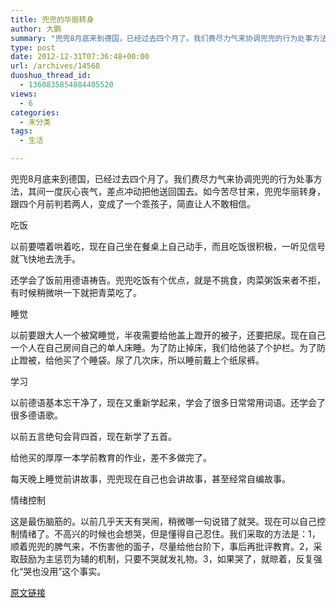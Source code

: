 ```yaml
---
title: 兜兜的华丽转身
author: 大鹏
summary: "兜兜8月底来到德国，已经过去四个月了。我们费尽力气来协调兜兜的行为处事方法，其间一度灰心丧气，差点冲动把他送回国去。如今苦尽甘来，兜兜华丽转身，跟四个月前判若两人，变成了一个乖孩子，简直让人不敢相信。"
type: post
date: 2012-12-31T07:36:48+00:00
url: /archives/14568
duoshuo_thread_id:
  - 1360835854884405520
views:
  - 6
categories:
  - 未分类
tags:
  - 生活

---
```

兜兜8月底来到德国，已经过去四个月了。我们费尽力气来协调兜兜的行为处事方法，其间一度灰心丧气，差点冲动把他送回国去。如今苦尽甘来，兜兜华丽转身，跟四个月前判若两人，变成了一个乖孩子，简直让人不敢相信。

吃饭
  
以前要喂着哄着吃，现在自己坐在餐桌上自己动手，而且吃饭很积极，一听见信号就飞快地去洗手。

还学会了饭前用德语祷告。兜兜吃饭有个优点，就是不挑食，肉菜粥饭来者不拒，有时候稍微哄一下就把青菜吃了。

睡觉

以前要跟大人一个被窝睡觉，半夜需要给他盖上蹬开的被子，还要把尿。现在自己一个人在自己房间自己的单人床睡。为了防止掉床，我们给他装了个护栏。为了防止蹬被，给他买了个睡袋。尿了几次床，所以睡前戴上个纸尿裤。

学习

以前德语基本忘干净了，现在又重新学起来，学会了很多日常常用词语。还学会了很多德语歌。

以前五言绝句会背四首，现在新学了五首。

给他买的厚厚一本学前教育的作业，差不多做完了。

每天晚上睡觉前讲故事，兜兜现在自己也会讲故事，甚至经常自编故事。

情绪控制

这是最伤脑筋的。以前几乎天天有哭闹，稍微哪一句说错了就哭。现在可以自己控制情绪了。不高兴的时候也会想哭，但是懂得自己忍住。我们采取的方法是：1，顺着兜兜的脾气来，不伤害他的面子，尽量给他台阶下，事后再批评教育。2，采取鼓励为主惩罚为辅的机制，只要不哭就发礼物。3，如果哭了，就晾着，反复强化“哭也没用”这个事实。

[原文链接](http://dapengde.com/archives/14568)


